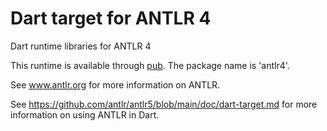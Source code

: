 # Dart target for ANTLR 4

Dart runtime libraries for ANTLR 4

This runtime is available through [pub](https://pub.dev). The package name is 'antlr4'.

See www.antlr.org for more information on ANTLR.

See https://github.com/antlr/antlr5/blob/main/doc/dart-target.md for more information on using ANTLR in Dart.


